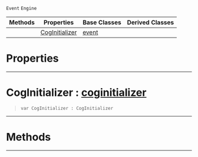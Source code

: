  `Event` `Engine`



|Methods|Properties|Base Classes|Derived Classes|
|---|---|---|---|
| |[ CogInitializer](coginitializerevent.md#coginitializer-zilch-engi)|[event](event.md)| |


 #  Properties


---  
 #  CogInitializer : [coginitializer](coginitializer.md)

> 
> ```TS:Nada
> var CogInitializer : CogInitializer


---  
 #  Methods


---  
 

 